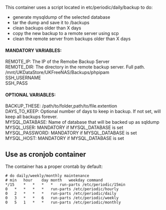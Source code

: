 This container uses a script located in etc/periodic/daily/backup to do:
  - generate mysqldump of the selected database
  - tar the dump and save it to /backups
  - clean backups older than X days
  - copy the new backup to a remote server using scp
  - clean the remote server from backups older than X days


#### MANDATORY VARIABLES:
REMOTE_IP: The IP of the Remobe Backup Server  
REMOTE_DIR: The directory in the remote backup server. Full path. /mnt/UKDataStore/UKFreeNAS/Backups/phpipam  
SSH_USERNAME  
SSH_PASS  


#### OPTIONAL VARIABLES:  
BACKUP_THESE: /path/to/folder,path/to/file.extention  
DAYS_TO_KEEP: Optional number of days to keep in backup. If not set, will keep all backups forever.  
MYSQL_DATABASE: Name of database that will be backed up as sqldump  
MYSQL_USER: MANDATORY if MYSQL_DATABASE is set  
MYSQL_PASSWORD: MANDATORY if MYSQL_DATABASE is set  
MYSQL_HOST: MANDATORY if MYSQL_DATABASE is set  


## Use as cronjob container

The container has a proper crontab by default:

```
# do daily/weekly/monthly maintenance
# min	hour	day	month	weekday	command
*/15	*	*	*	*	run-parts /etc/periodic/15min
0	*	*	*	*	run-parts /etc/periodic/hourly
0	2	*	*	*	run-parts /etc/periodic/daily
0	3	*	*	6	run-parts /etc/periodic/weekly
0	5	1	*	*	run-parts /etc/periodic/monthly
```
